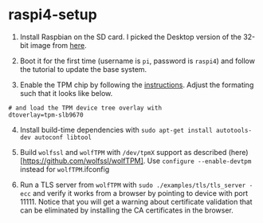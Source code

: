# raspi4-setup

1. Install Raspbian on the SD card. I picked the Desktop version of the 32-bit image from [here](https://www.raspberrypi.org/software/operating-systems/).

2. Boot it for the first time (username is `pi`, password is `raspi4`) and follow the tutorial to update the base system.

3. Enable the TPM chip by following the [instructions](https://letstrust.de/archives/20-Mainline.html). Adjust the formating such that it looks like below.

```
# and load the TPM device tree overlay with
dtoverlay=tpm-slb9670
```

4. Install build-time dependencies with `sudo apt-get install autotools-dev autoconf libtool`

5. Build `wolfssl` and `wolfTPM` with  `/dev/tpmX` support as described (here)[https://github.com/wolfssl/wolfTPM]. Use `configure --enable-devtpm` instead for `wolfTPM`.ifconfig

6. Run a TLS server from `wolfTPM` with `sudo ./examples/tls/tls_server -ecc` and verify it works from a browser by pointing to device with port 11111. Notice that you will get a warning about certificate validation that can be eliminated by installing the CA certificates in the browser.
